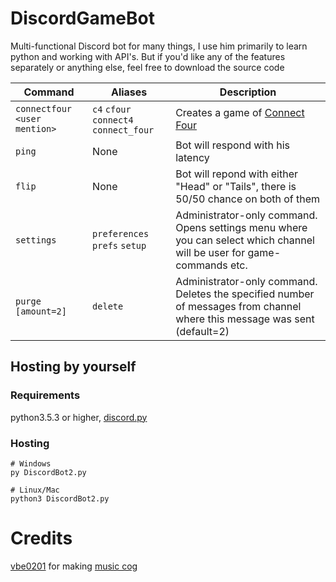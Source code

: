 # DiscordGameBot
Multi-functional Discord bot for many things, I use him primarily to learn python and working with API's. But if you'd like any of the features separately or anything else, feel free to download the source code

| Command | Aliases | Description |
| --- | --- | --- |
| `connectfour <user mention>` | `c4` `cfour` `connect4` `connect_four` | Creates a game of [Connect Four](https://en.wikipedia.org/wiki/Connect_Four) |
| `ping` | None | Bot will respond with his latency |
| `flip` | None | Bot will repond with either "Head" or "Tails", there is 50/50 chance on both of them|
| `settings` | `preferences` `prefs` `setup` | Administrator-only command. Opens settings menu where you can select which channel will be user for game-commands etc. |
| `purge [amount=2]` | `delete` | Administrator-only command. Deletes the specified number of messages from channel where this message was sent (default=2)|

## Hosting by yourself
### Requirements
python3.5.3 or higher, [discord.py](https://github.com/Rapptz/discord.py)

### Hosting

```
# Windows
py DiscordBot2.py

# Linux/Mac
python3 DiscordBot2.py
```

# Credits
[vbe0201](https://gist.github.com/vbe0201) for making [music cog](https://gist.github.com/vbe0201/ade9b80f2d3b64643d854938d40a0a2d)
